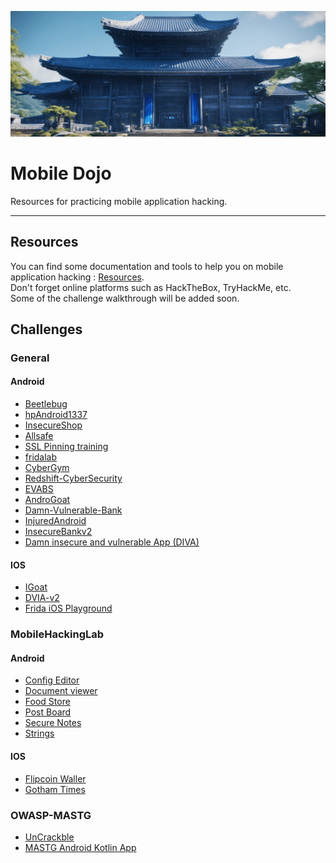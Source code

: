 ![banner](/images/dojo.jpg)

# Mobile Dojo  
Resources for practicing mobile application hacking.  

------

## Resources
You can find some documentation and tools to help you on mobile application hacking : [Resources](./Resources.md).  
Don't forget online platforms such as HackTheBox, TryHackMe, etc.  
Some of the challenge walkthrough will be added soon.  


## Challenges

### General
#### Android
- [Beetlebug](https://github.com/hafiz-ng/Beetlebug)
- [hpAndroid1337](https://github.com/RavikumarRamesh/hpAndro1337)
- [InsecureShop](https://github.com/hax0rgb/InsecureShop)
- [Allsafe](https://github.com/t0thkr1s/allsafe)
- [SSL Pinning training](https://github.com/aancw/android-ssl-pinning-signed-demo)
- [fridalab](https://rossmarks.uk/blog/fridalab/)
- [CyberGym](https://github.com/lucideus-repo/cybergym/tree/master/CyberGym%202/mobile)
- [Redshift-CyberSecurity](https://github.com/Redshift-CyberSecurity/VulnerableMobileApplication)
- [EVABS](https://github.com/abhi-r3v0/EVABS)
- [AndroGoat](https://github.com/satishpatnayak/AndroGoat)
- [Damn-Vulnerable-Bank](https://github.com/rewanth1997/Damn-Vulnerable-Bank)
- [InjuredAndroid](https://github.com/B3nac/InjuredAndroid)
- [InsecureBankv2](https://github.com/dineshshetty/Android-InsecureBankv2)
- [Damn insecure and vulnerable App (DIVA)](http://payatu.com/damn-insecure-and-vulnerable-app/)

#### IOS
- [IGoat](https://github.com/OWASP/igoat)
- [DVIA-v2](https://github.com/prateek147/DVIA-v2)
- [Frida iOS Playground](https://github.com/NVISOsecurity/frida-ios-playground)


### MobileHackingLab
#### Android
- [Config Editor](https://www.mobilehackinglab.com/course/lab-config-editor-rce)
- [Document viewer](https://www.mobilehackinglab.com/course/lab-document-viewer-rce)
- [Food Store](https://www.mobilehackinglab.com/course/lab-food-store)
- [Post Board](https://www.mobilehackinglab.com/course/lab-postboard)
- [Secure Notes](https://www.mobilehackinglab.com/course/lab-secure-notes)
- [Strings](https://www.mobilehackinglab.com/course/lab-strings)

#### IOS
- [Flipcoin Waller](https://www.mobilehackinglab.com/course/lab-flipcoin-wallet)
- [Gotham Times](https://www.mobilehackinglab.com/course/lab-gotham-times)


### OWASP-MASTG
- [UnCrackble](https://github.com/OWASP/owasp-mastg/tree/master/Crackmes/Android)
- [MASTG Android Kotlin App](https://github.com/OWASP/MASTG-Hacking-Playground)